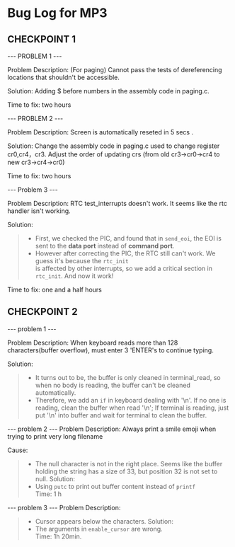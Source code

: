 # Bug Log for MP3

## CHECKPOINT 1

--- PROBLEM 1 ---

Problem Description: (For paging) Cannot pass the tests of dereferencing locations that shouldn't be accessible.

Solution: Adding $ before numbers in the assembly code in paging.c.

Time to fix: two hours

--- PROBLEM 2 ---

Problem Description: Screen is automatically reseted in 5 secs .

Solution: Change the assembly code in paging.c used to change register cr0,cr4，cr3. Adjust the order of updating crs (from old cr3->cr0->cr4 to new cr3->cr4->cr0)

Time to fix: two hours

--- Problem 3 ---

Problem Description: RTC test_interrupts doesn't work. It seems like the rtc handler isn't working.

Solution: 
>   - First, we checked the PIC, and found that in ``send_eoi``, the EOI is sent to the **data port** instead of **command port**.
>   - However after correcting the PIC, the RTC still can't work. We guess it's because the ``rtc_init``   
is affected by other interrupts, so we add a critical section in ``rtc_init``. And now it work!

Time to fix: one and a half hours

## CHECKPOINT 2

--- problem 1 ---

Problem Description: When keyboard reads more than 128 characters(buffer overflow), must enter 3 'ENTER's to continue typing.

Solution:  
>   - It turns out to be, the buffer is only cleaned in terminal_read, so when no body is reading, the buffer can't be cleaned automatically.  
>   - Therefore, we add an ``if`` in keyboard dealing with '\n'. If no one is reading, clean the buffer when read '\n'; If terminal is reading, just put '\n' into buffer and wait for terminal to clean the buffer.

--- problem 2 ---
Problem Description: Always print a smile emoji when trying to print very long filename

Cause: 
>   - The null character is not in the right place. Seems like the buffer holding the string has a size of 33, but position 32 is not set to null.
Solution: 
>   - Using ``putc`` to print out buffer content instead of ``printf``  
Time: 1 h

--- problem 3 ---
Problem Description: 
>   - Cursor appears below the characters.
Solution: 
>   - The arguments in ``enable_cursor`` are wrong.  
Time: 1h 20min.
